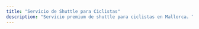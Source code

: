 ```yaml
---
title: "Servicio de Shuttle para Ciclistas"
description: "Servicio premium de shuttle para ciclistas en Mallorca. Transporte a subidas icónicas como Sa Calobra, Cap Formentor y la ruta Andratx-Pollença. Reserve hoy."
---
```

